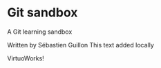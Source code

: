 # Git sandbox
A Git learning sandbox

Written by Sébastien Guillon
This text added locally

VirtuoWorks!
